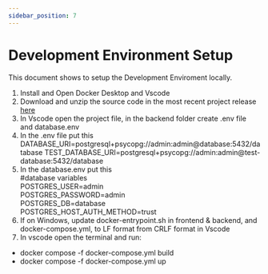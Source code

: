 ```yaml
---
sidebar_position: 7
---
```



# Development Environment Setup 

This document shows to setup the Development Enviroment locally.

1. Install and Open Docker Desktop and Vscode 
2. Download and unzip the source code in the most recent project release [here](https://github.com/Capstone-Projects-2025-Spring/project-003-bioinformatics-chatbot/releases)
3. In Vscode open the project file, in the backend folder create .env file and database.env
4. In the .env file put this
    <br> 
   DATABASE_URI=postgresql+psycopg://admin:admin@database:5432/database
   TEST_DATABASE_URI=postgresql+psycopg://admin:admin@test-database:5432/database
5. In the database.env put this
    <br> 
   #database variables
   <br>
   POSTGRES_USER=admin
   <br>
   POSTGRES_PASSWORD=admin
   <br>
   POSTGRES_DB=database
   <br>
   POSTGRES_HOST_AUTH_METHOD=trust
6. If on Windows, update docker-entrypoint.sh in frontend & backend, and docker-compose.yml, to LF format from CRLF format in Vscode 
7. In vscode open the terminal and run:
- docker compose -f docker-compose.yml build
- docker compose -f docker-compose.yml up

